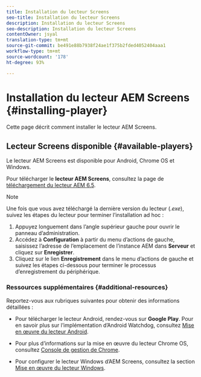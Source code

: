 ```yaml
---
title: Installation du lecteur Screens
seo-title: Installation du lecteur Screens
description: Installation du lecteur Screens
seo-description: Installation du lecteur Screens
contentOwner: jsyal
translation-type: tm+mt
source-git-commit: be491e88b7938f24ae1f375b2fded4052404aaa1
workflow-type: tm+mt
source-wordcount: '178'
ht-degree: 93%

---
```



# Installation du lecteur AEM Screens {#installing-player}

Cette page décrit comment installer le lecteur AEM Screens.

## Lecteur Screens disponible {#available-players}

Le lecteur AEM Screens est disponible pour Android, Chrome OS et Windows.

Pour télécharger le **lecteur AEM Screens**, consultez la page de [téléchargement du lecteur AEM 6.5](https://download.macromedia.com/screens/).

>[!NOTE]
>
>Une fois que vous avez téléchargé la dernière version du lecteur (*.exe*), suivez les étapes du lecteur pour terminer l’installation ad hoc :
>
>1. Appuyez longuement dans l’angle supérieur gauche pour ouvrir le panneau d’administration.
>1. Accédez à **Configuration** à partir du menu d’actions de gauche, saisissez l’adresse de l’emplacement de l’instance AEM dans **Serveur** et cliquez sur **Enregistrer**.
>1. Cliquez sur le lien **Enregistrement** dans le menu d’actions de gauche et suivez les étapes ci-dessous pour terminer le processus d’enregistrement du périphérique.


### Ressources supplémentaires {#additional-resources}

Reportez-vous aux rubriques suivantes pour obtenir des informations détaillées :

* Pour télécharger le lecteur Android, rendez-vous sur **Google Play**. Pour en savoir plus sur l’implémentation d’Android Watchdog, consultez [Mise en œuvre du lecteur Android](implementing-android-player.md).

* Pour plus d’informations sur la mise en œuvre du lecteur Chrome OS, consultez [Console de gestion de Chrome](implementing-chrome-os-player.md).

* Pour configurer le lecteur Windows d’AEM Screens, consultez la section [Mise en œuvre du lecteur Windows](implementing-windows-player.md).
